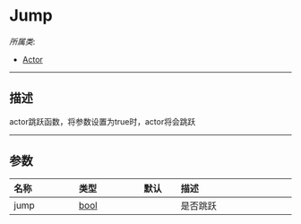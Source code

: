 # Jump

*所属类*:
* [Actor](/Api/Classes/Role/Actor.md)
------------------------------------------------------------------------------------------
## 描述

actor跳跃函数，将参数设置为true时，actor将会跳跃

------------------------------------------------------------------------------------------
## 参数

|<div style="width:100px">名称</div>|<div style="width:100px">类型</div>|<div style="width:50px">默认</div>|<div style="width:350px">描述</div>|
|:---|:---|:---|:---|
|jump|[bool](/Api/DataType/Bool.md)||是否跳跃|
